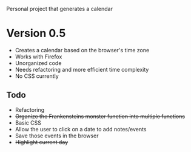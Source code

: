 Personal project that generates a calendar

# Version 0.5
- Creates a calendar based on the browser's time zone
- Works with Firefox
- Unorganized code
- Needs refactoring and more efficient time complexity
- No CSS currently

## Todo
- Refactoring
- ~~Organize the Frankensteins monster function into multiple functions~~
- Basic CSS
- Allow the user to click on a date to add notes/events
- Save those events in the browser
- ~~Highlight current day~~
